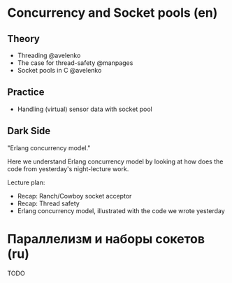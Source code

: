 Concurrency and Socket pools (en)
===

Theory
---

 + Threading @avelenko
 + The case for thread-safety @manpages
 + Socket pools in C @avelenko

Practice
---

 + Handling (virtual) sensor data with socket pool

Dark Side
---

"Erlang concurrency model."

Here we understand Erlang concurrency model by looking at how does the code 
from yesterday's night-lecture work.

Lecture plan: 

 + Recap: Ranch/Cowboy socket acceptor
 + Recap: Thread safety
 + Erlang concurrency model, illustrated with the code we wrote yesterday

Параллелизм и наборы сокетов (ru)
===

TODO
